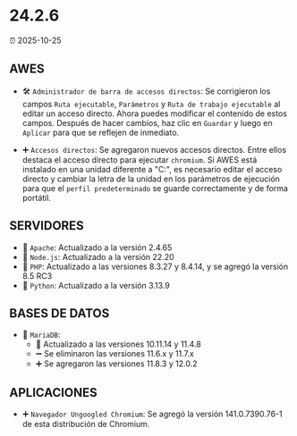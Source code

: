 # 24.2.6

⏰ 2025-10-25

## AWES
- 🛠️ `Administrador de barra de accesos directos`: Se corrigieron los campos `Ruta ejecutable`, `Parámetros` y `Ruta de trabajo ejecutable` al editar un acceso directo. Ahora puedes modificar el contenido de estos campos. Después de hacer cambios, haz clic en `Guardar` y luego en `Aplicar` para que se reflejen de inmediato.

- ➕ `Accesos directos`: Se agregaron nuevos accesos directos.
Entre ellos destaca el acceso directo para ejecutar `chromium`. Si AWES está instalado en una unidad diferente a "C:\", es necesario editar el acceso directo y cambiar la letra de la unidad en los parámetros de ejecución para que el `perfil predeterminado` se guarde correctamente y de forma portátil.

## SERVIDORES
- 🔄 `Apache`: Actualizado a la versión 2.4.65  
- 🔄 `Node.js`: Actualizado a la versión 22.20  
- 🔄 `PHP`: Actualizado a las versiones 8.3.27 y 8.4.14, y se agregó la versión 8.5 RC3  
- 🔄 `Python`: Actualizado a la versión 3.13.9  

## BASES DE DATOS
- 🔄 `MariaDB`:  
    - 🔄 Actualizado a las versiones 10.11.14 y 11.4.8  
    - ➖ Se eliminaron las versiones 11.6.x y 11.7.x  
    - ➕ Se agregaron las versiones 11.8.3 y 12.0.2  

## APLICACIONES
- ➕ `Navegador Ungoogled Chromium`: Se agregó la versión 141.0.7390.76-1 de esta distribución de Chromium.
